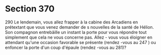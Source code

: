 # Section 370

290
Le lendemain, vous allez frapper à la cabine des Arcadiens en
prétextant que vous venez demander de s nouvelles de la santé de
Hélion. Son compagnon entrebâille un instant la porte pour vous
répondre tout simplement que cela ne vous concerne pas. Allez -
vous vous éloigner en attendant qu'une occasion favorable se
présente (rendez -vous au 247 ) ou enfoncer la porte d'un coup
d'épaule (rendez -vous au 281)?